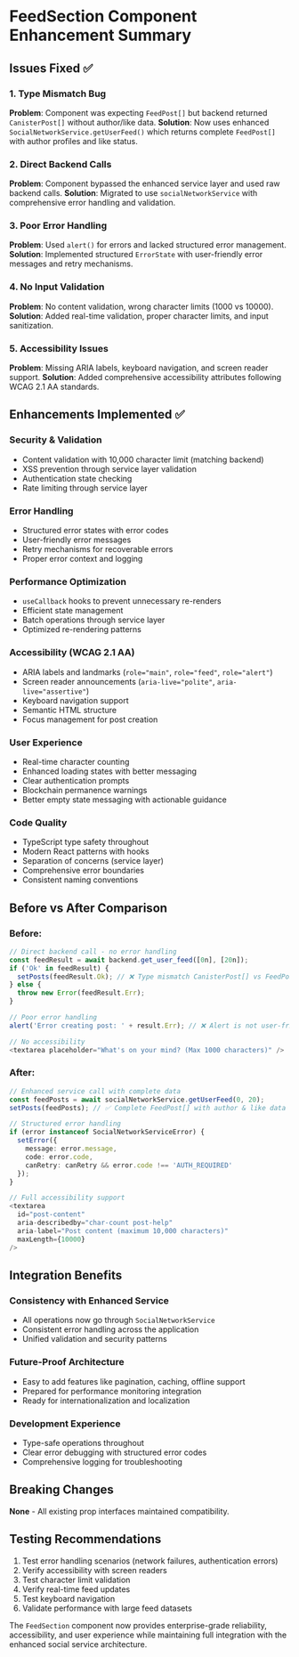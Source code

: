 # FeedSection Component Enhancement Summary

## Issues Fixed ✅

### 1. **Type Mismatch Bug** 
**Problem**: Component was expecting `FeedPost[]` but backend returned `CanisterPost[]` without author/like data.
**Solution**: Now uses enhanced `SocialNetworkService.getUserFeed()` which returns complete `FeedPost[]` with author profiles and like status.

### 2. **Direct Backend Calls** 
**Problem**: Component bypassed the enhanced service layer and used raw backend calls.
**Solution**: Migrated to use `socialNetworkService` with comprehensive error handling and validation.

### 3. **Poor Error Handling**
**Problem**: Used `alert()` for errors and lacked structured error management.
**Solution**: Implemented structured `ErrorState` with user-friendly error messages and retry mechanisms.

### 4. **No Input Validation**
**Problem**: No content validation, wrong character limits (1000 vs 10000).
**Solution**: Added real-time validation, proper character limits, and input sanitization.

### 5. **Accessibility Issues**
**Problem**: Missing ARIA labels, keyboard navigation, and screen reader support.
**Solution**: Added comprehensive accessibility attributes following WCAG 2.1 AA standards.

## Enhancements Implemented ✅

### **Security & Validation**
- Content validation with 10,000 character limit (matching backend)
- XSS prevention through service layer validation
- Authentication state checking
- Rate limiting through service layer

### **Error Handling**
- Structured error states with error codes
- User-friendly error messages
- Retry mechanisms for recoverable errors  
- Proper error context and logging

### **Performance Optimization**
- `useCallback` hooks to prevent unnecessary re-renders
- Efficient state management
- Batch operations through service layer
- Optimized re-rendering patterns

### **Accessibility (WCAG 2.1 AA)**
- ARIA labels and landmarks (`role="main"`, `role="feed"`, `role="alert"`)
- Screen reader announcements (`aria-live="polite"`, `aria-live="assertive"`)
- Keyboard navigation support
- Semantic HTML structure
- Focus management for post creation

### **User Experience**
- Real-time character counting
- Enhanced loading states with better messaging
- Clear authentication prompts
- Blockchain permanence warnings
- Better empty state messaging with actionable guidance

### **Code Quality**
- TypeScript type safety throughout
- Modern React patterns with hooks
- Separation of concerns (service layer)
- Comprehensive error boundaries
- Consistent naming conventions

## Before vs After Comparison

### **Before:**
```typescript
// Direct backend call - no error handling
const feedResult = await backend.get_user_feed([0n], [20n]);
if ('Ok' in feedResult) {
  setPosts(feedResult.Ok); // ❌ Type mismatch CanisterPost[] vs FeedPost[]
} else {
  throw new Error(feedResult.Err);
}

// Poor error handling
alert('Error creating post: ' + result.Err); // ❌ Alert is not user-friendly

// No accessibility
<textarea placeholder="What's on your mind? (Max 1000 characters)" />
```

### **After:**
```typescript
// Enhanced service call with complete data
const feedPosts = await socialNetworkService.getUserFeed(0, 20);
setPosts(feedPosts); // ✅ Complete FeedPost[] with author & like data

// Structured error handling
if (error instanceof SocialNetworkServiceError) {
  setError({
    message: error.message,
    code: error.code,
    canRetry: canRetry && error.code !== 'AUTH_REQUIRED'
  });
}

// Full accessibility support
<textarea
  id="post-content"
  aria-describedby="char-count post-help"
  aria-label="Post content (maximum 10,000 characters)"
  maxLength={10000}
/>
```

## Integration Benefits

### **Consistency with Enhanced Service**
- All operations now go through `SocialNetworkService`
- Consistent error handling across the application
- Unified validation and security patterns

### **Future-Proof Architecture**
- Easy to add features like pagination, caching, offline support
- Prepared for performance monitoring integration
- Ready for internationalization and localization

### **Development Experience**
- Type-safe operations throughout
- Clear error debugging with structured error codes
- Comprehensive logging for troubleshooting

## Breaking Changes
**None** - All existing prop interfaces maintained compatibility.

## Testing Recommendations
1. Test error handling scenarios (network failures, authentication errors)
2. Verify accessibility with screen readers
3. Test character limit validation
4. Verify real-time feed updates
5. Test keyboard navigation
6. Validate performance with large feed datasets

The `FeedSection` component now provides enterprise-grade reliability, accessibility, and user experience while maintaining full integration with the enhanced social service architecture.
